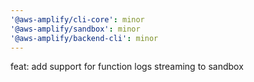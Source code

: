 ```yaml
---
'@aws-amplify/cli-core': minor
'@aws-amplify/sandbox': minor
'@aws-amplify/backend-cli': minor
---
```


feat: add support for function logs streaming to sandbox
